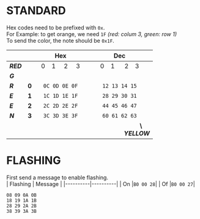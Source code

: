 # STANDARD

Hex codes need to be prefixed with `0x`.
<br/>
For Example: to get orange, we need `1F` _(red: colum 3, green: row 1)_<br/>
To send the color, the note should be `0x1F`.

|||Hex|Dec|
|---|---|:---------------:|:---------------:|
|_**RED**_||&nbsp;&nbsp;0&nbsp;&nbsp;&nbsp;&nbsp;1&nbsp;&nbsp;&nbsp;&nbsp;&nbsp;2&nbsp;&nbsp;&nbsp;&nbsp;&nbsp;3&nbsp;&nbsp;|&nbsp;&nbsp;0&nbsp;&nbsp;&nbsp;&nbsp;1&nbsp;&nbsp;&nbsp;&nbsp;&nbsp;&nbsp;2&nbsp;&nbsp;&nbsp;&nbsp;3&nbsp;&nbsp;|
| _**G**_ ||||
| _**R**_ | **0** | `0C 0D 0E 0F` | `12 13 14 15` |
| _**E**_ | **1** | `1C 1D 1E 1F` | `28 29 30 31` |
| _**E**_ | **2** | `2C 2D 2E 2F` | `44 45 46 47` |
| _**N**_ | **3** | `3C 3D 3E 3F` | `60 61 62 63` |
|||| &nbsp;&nbsp;&nbsp;&nbsp;&nbsp;&nbsp;&nbsp;&nbsp;&nbsp;&nbsp;&nbsp;&nbsp;&nbsp;&nbsp;&nbsp;&nbsp;&nbsp;&nbsp;&nbsp;&nbsp;&nbsp;&nbsp;&nbsp;&nbsp;&nbsp;&nbsp;**\\**<br/> &nbsp;&nbsp;&nbsp;&nbsp;&nbsp;&nbsp;&nbsp;&nbsp;&nbsp;&nbsp;&nbsp;&nbsp;&nbsp;&nbsp;&nbsp;&nbsp;&nbsp;&nbsp;&nbsp;&nbsp;&nbsp;_**YELLOW**_  |

# FLASHING
First send a message to enable flashing.<br/>
| Flashing | Message  |
|----------|----------|
|    On    |`B0 00 28`|
|    Of    |`B0 00 27`|
<br/>

`08 09 0A 0B`<br/>
`18 19 1A 1B`<br/>
`28 29 2A 2B`<br/>
`38 39 3A 3B`<br/>
